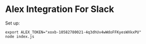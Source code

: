 # Alex Integration For Slack

Set up:

```
export ALEX_TOKEN="xoxb-10582780021-4q3dhUv4wWdoFFKyesWXkxPU"
node index.js
```
